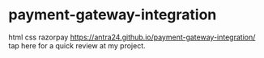 # payment-gateway-integration
html css razorpay
https://antra24.github.io/payment-gateway-integration/ tap here for a quick review at my project.
